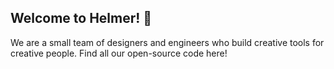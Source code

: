 ## Welcome to Helmer! 👋

We are a small team of designers and engineers who build creative tools for creative people. Find all our open-source code here!
